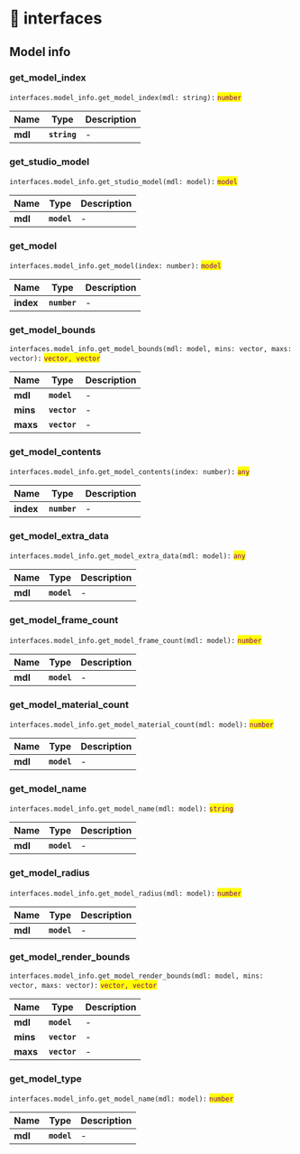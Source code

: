 # 🔗 interfaces

## Model info

### get\_model\_index

`interfaces.model_info.get_model_index(mdl: string):` <mark style="color:purple;">`number`</mark>

| Name    | Type         | Description |
| ------- | ------------ | ----------- |
| **mdl** | **`string`** | -           |

### get\_studio\_model

`interfaces.model_info.get_studio_model(mdl: model):` <mark style="color:purple;">`model`</mark>

| Name    | Type        | Description |
| ------- | ----------- | ----------- |
| **mdl** | **`model`** | -           |

### get\_model

`interfaces.model_info.get_model(index: number):` <mark style="color:purple;">`model`</mark>

| Name      | Type         | Description |
| --------- | ------------ | ----------- |
| **index** | **`number`** | -           |

### get\_model\_bounds

`interfaces.model_info.get_model_bounds(mdl: model, mins: vector, maxs: vector):` <mark style="color:purple;">`vector, vector`</mark>

| Name     | Type         | Description |
| -------- | ------------ | ----------- |
| **mdl**  | **`model`**  | -           |
| **mins** | **`vector`** | -           |
| **maxs** | **`vector`** | -           |

### get\_model\_contents

`interfaces.model_info.get_model_contents(index: number):` <mark style="color:purple;">`any`</mark>

| Name      | Type         | Description |
| --------- | ------------ | ----------- |
| **index** | **`number`** | -           |

### get\_model\_extra\_data

`interfaces.model_info.get_model_extra_data(mdl: model):` <mark style="color:purple;">`any`</mark>

| Name    | Type        | Description |
| ------- | ----------- | ----------- |
| **mdl** | **`model`** | -           |

### get\_model\_frame\_count

`interfaces.model_info.get_model_frame_count(mdl: model):` <mark style="color:purple;">`number`</mark>

| Name    | Type        | Description |
| ------- | ----------- | ----------- |
| **mdl** | **`model`** | -           |

### get\_model\_material\_count

`interfaces.model_info.get_model_material_count(mdl: model):` <mark style="color:purple;">`number`</mark>

| Name    | Type        | Description |
| ------- | ----------- | ----------- |
| **mdl** | **`model`** | -           |

### get\_model\_name

`interfaces.model_info.get_model_name(mdl: model):` <mark style="color:purple;">`string`</mark>

| Name    | Type        | Description |
| ------- | ----------- | ----------- |
| **mdl** | **`model`** | -           |

### get\_model\_radius

`interfaces.model_info.get_model_radius(mdl: model):` <mark style="color:purple;">`number`</mark>

| Name    | Type        | Description |
| ------- | ----------- | ----------- |
| **mdl** | **`model`** | -           |

### get\_model\_render\_bounds

`interfaces.model_info.get_model_render_bounds(mdl: model, mins: vector, maxs: vector):` <mark style="color:purple;">`vector, vector`</mark>

| Name     | Type         | Description |
| -------- | ------------ | ----------- |
| **mdl**  | **`model`**  | -           |
| **mins** | **`vector`** | -           |
| **maxs** | **`vector`** | -           |

### get\_model\_type

`interfaces.model_info.get_model_name(mdl: model):` <mark style="color:purple;">`number`</mark>

| Name    | Type        | Description |
| ------- | ----------- | ----------- |
| **mdl** | **`model`** | -           |
